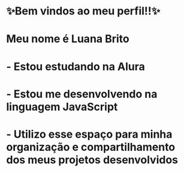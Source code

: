 # ✨Bem vindos ao meu perfil!!✨

# Meu nome é Luana Brito

# - Estou estudando na Alura
# - Estou me desenvolvendo na linguagem JavaScript
# - Utilizo esse espaço para minha organização e compartilhamento dos meus projetos desenvolvidos

